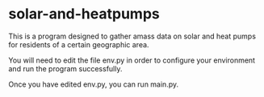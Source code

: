 # solar-and-heatpumps
This is a program designed to gather amass data on solar and heat pumps for residents of a certain geographic area.

You will need to edit the file env.py in order to configure your environment and run the program successfully. 

Once you have edited env.py, you can run main.py.
